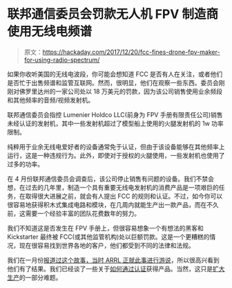# 联邦通信委员会罚款无人机 FPV 制造商使用无线电频谱

> 原文：<https://hackaday.com/2017/12/20/fcc-fines-drone-fpv-maker-for-using-radio-spectrum/>

如果你收听美国的无线电波段，你可能会想知道 FCC 是否有人在关注，或者他们是否忙于出售频谱和监管互联网。然而，很明显，他们在观察一些东西。委员会刚刚对佛罗里达州的一家公司处以 18 万美元的罚款，因为该公司销售使用业余频段和其他频率的音频/视频发射机。

联邦通信委员会指控 Lumenier Holdco LLC(前身为 FPV 手册有限责任公司)销售未经认证的发射机，其中一些发射机超过了模型船上使用的火腿发射机的 1w 功率限制。

纯粹用于业余无线电爱好者的设备通常免于认证，但由于该设备能够在其他频率上运行，这是一种违规行为。此外，即使对于授权的火腿使用，一些发射机也使用了过多的功率。

在 4 月份联邦通信委员会调查后，该公司停止销售有问题的设备。我们不禁会想，在过去的几年里，制造一个具有重要无线电发射机的消费产品是一项艰巨的任务，在取得很大进展之前，就会有人提出 FCC 的规则和认证。不过，如今你可以很容易地获得积木式集成电路和模块，在几周内就能生产出一款产品，而在不久前，这需要一个经验丰富的团队花费数年的努力。

我们不知道这是否发生在 FPV 手册上，但很容易想象一个有想法的黑客和 Kickstarter 最终被 FCC(或其他监管机构)处以巨额罚款。这是一个更糟糕的情况，现在很容易找到世界各地的客户，他们都受到不同的法律和法规。

我们在一月份[报道过这个故事，当时 ARRL 正就此事进行游说](https://hackaday.com/2017/01/16/the-arrl-raises-a-stink-about-illegal-fpv-transmitters/)，所以很高兴看到他们有了结果。我们已经谈了一些关于[如何通过认证](https://hackaday.com/2017/02/25/tindie-chat-all-about-certifications/)获得产品。当然，这只是[扩大生产](https://hackaday.com/2015/12/10/go-from-prototype-to-pilot-production-with-zach-fredin/)的一部分难题。